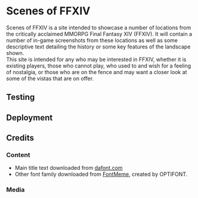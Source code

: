 # Scenes of FFXIV #
Scenes of FFXIV is a site intended to showcase a number of locations from the critically acclaimed MMORPG Final Fantasy XIV (FFXIV).
It will contain a number of in-game screenshots from these locations as well as some descriptive text detailing the history or some key features of the landscape shown.
<br>
This site is intended for any who may be interested in FFXIV, whether it is existing players, those who cannot play, who used to and wish for a feeling of nostalgia, or those who are on the fence and may want a closer look at some of the vistas that are on offer.

## Testing ##

## Deployment ## 

## Credits ##
### Content ###
- Main title text downloaded from [dafont.com](https://www.dafont.com/final-fantasy.font)
- Other font family downloaded from [FontMeme](https://fontmeme.com/fonts/enge-etienne-font/), created by OPTIFONT.

### Media ###